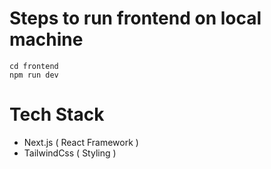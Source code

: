 # Steps to run frontend on local machine 


```
cd frontend 
npm run dev
```

# Tech Stack 

- Next.js ( React Framework ) 
- TailwindCss ( Styling )